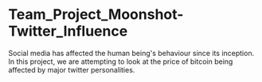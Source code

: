 # Team_Project_Moonshot-Twitter_Influence
Social media has affected the human being's behaviour since its inception. In this project, we are attempting to look at the price of bitcoin being affected by major twitter personalities.
